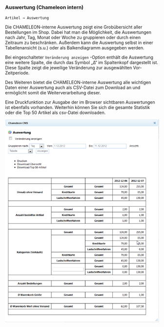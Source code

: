 ### Auswertung (Chameleon intern)

    Artikel → Auswertung

Die CHAMELEON-interne Auswertung zeigt eine Grobübersicht aller Bestellungen im Shop. Dabei hat man die Möglichkeit, die Auswertungen nach Jahr, Tag, Monat oder Woche zu gruppieren oder durch einen Zeitraum zu beschränken. Außerdem kann die Auswertung selbst in einer Tabellenansicht (s.u.) oder als Balkendiagramm ausgegeben werden.

Bei eingeschalteter `Veränderung anzeigen` -Option enthält die Auswertung eine weitere Spalte, die durch das Symbol „Δ“ im Spaltenkopf dargestellt ist. Diese Spalte zeigt die jeweilige Veränderung zur ausgewählten Vor-Zeitperiode.

Des Weiteren bietet die CHAMELEON-interne Auswertung alle wichtigen Daten einer Auswertung auch als CSV-Datei zum Download an und ermöglicht somit die Weiterverarbeitung dieser.

Eine Druckfunktion zur Ausgabe der im Browser sichtbaren Auswertungen ist ebenfalls vorhanden. Weiterhin können Sie sich die gesamte Statistik oder die Top 50 Artikel als csv-Datei downloaden.

![](/assets/auswertung.png)

